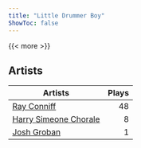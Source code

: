 ```yaml
---
title: "Little Drummer Boy"
ShowToc: false
---
```


{{< more >}}

## Artists
Artists | Plays 
----- | -----: 
[Ray Conniff](/artists/ray-conniff-104848) | 48
[Harry Simeone Chorale](/artists/harry-simeone-chorale-30122133) | 8
[Josh Groban](/artists/josh-groban-58260) | 1

